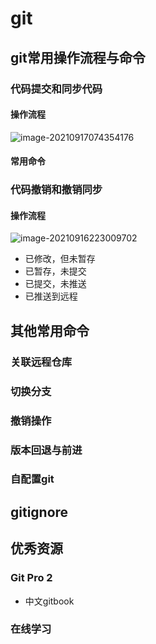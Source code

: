 # git

## git常用操作流程与命令

### 代码提交和同步代码

#### 操作流程

![image-20210917074354176](https://gitee.com/huawesome/my-picture/raw/master/img/202109170743213.png)

#### 常用命令



### 代码撤销和撤销同步

#### 操作流程

![image-20210916223009702](https://gitee.com/huawesome/my-picture/raw/master/img/202109162231593.png)

- 已修改，但未暂存
- 已暂存，未提交
- 已提交，未推送
- 已推送到远程

## 其他常用命令

### 关联远程仓库

### 切换分支

### 撤销操作

### 版本回退与前进

### 自配置git

## gitignore

## 优秀资源

### Git Pro 2

- 中文gitbook

### 在线学习

